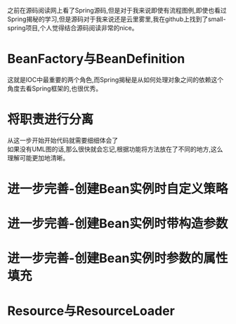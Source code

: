 之前在源码阅读网上看了Spring源码,但是对于我来说即使有流程图例,即使也看过Spring揭秘的学习,但是源码对于我来说还是云里雾里,我在github上找到了small-spring项目,个人觉得结合源码阅读非常的nice。
# BeanFactory与BeanDefinition
这就是IOC中最重要的两个角色,而Spring揭秘是从如何处理对象之间的依赖这个角度去看Spring框架的,也很优秀。  
# 将职责进行分离
从这一步开始开始代码就需要细细体会了    
如果没有UML图的话,那么很快就会忘记,根据功能将方法放在了不同的地方,这么理解可能更加地清晰。  
# 进一步完善-创建Bean实例时自定义策略

# 进一步完善-创建Bean实例时带构造参数

# 进一步完善-创建Bean实例时参数的属性填充

# Resource与ResourceLoader
